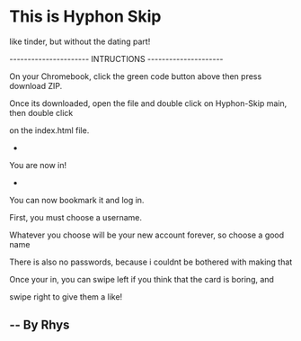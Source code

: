 # This is Hyphon Skip

like tinder, but without the dating part!


---------------------- INTRUCTIONS ---------------------

On your Chromebook, click the green code button above then press download ZIP.

Once its downloaded, open the file and double click on Hyphon-Skip main, then double click

on the index.html file.

-

You are now in!

-

You can now bookmark it and log in.

First, you must choose a username.

Whatever you choose will be your new account forever, so choose a good name

There is also no passwords, because i couldnt be bothered with making that

Once your in, you can swipe left if you think that the card is boring, and

swipe right to give them a like! 

--
By Rhys
--

